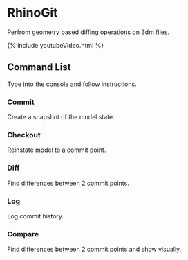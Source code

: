 # RhinoGit

Perfrom geometry based diffing operations on 3dm files.  

{% include youtubeVideo.html %}

## Command List

Type into the console and follow instructions.

### Commit
Create a snapshot of the model state.

### Checkout
Reinstate model to a commit point.

### Diff
Find differences between 2 commit points.

### Log
Log commit history.

### Compare
Find differences between 2 commit points and show visually.

